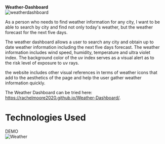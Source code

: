 **Weather-Dashboard**<br>
![weatherdashboard](https://user-images.githubusercontent.com/68473729/103313440-10eddc00-49ee-11eb-979a-d9b7b45f5fef.png)


As a person who needs to find weather information for any city, I want to be able to search by city and find not only today's weather, but the weather forecast for the next five days.

The weather dashboard allows a user to search any city and obtain up to date weather information including the next five days forecast. The weather information includes wind speed, humidity, temperature and ultra violet index. The background color of the uv index serves as a visual alert as to the risk level of exposure to uv rays.

the website includes other visual references in terms of weather icons that add to the aesthetics of the page and help the user gather weather information quickly.

The Weather Dashboard can be tried here:<br>
https://rachelmoore2020.github.io/Weather-Dashboard/.

# Technologies Used
DEMO<br>
![Weather](https://user-images.githubusercontent.com/68473729/96623472-6e242d80-12d9-11eb-84cb-a7ce10ebc405.gif)



